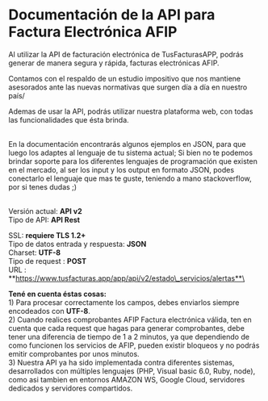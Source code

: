# Documentación de la API para Factura Electrónica AFIP

Al utilizar la API de facturación electrónica de TusFacturasAPP,  podrás generar de manera segura y rápida, facturas electrónicas AFIP.

Contamos con el respaldo de un estudio impositivo que nos mantiene asesorados ante las nuevas normativas que surgen día a día en nuestro país/

&#x20;Ademas de usar la API, podrás utilizar nuestra plataforma web, con todas las funcionalidades que ésta brinda.&#x20;

\
En la documentación encontrarás algunos ejemplos en JSON, para que luego los adaptes al lenguaje de tu sistema actual; Si bien no te podemos brindar soporte para los diferentes lenguajes de programación que existen en el mercado, al ser los input y los output en formato JSON, podes conectarlo el lenguaje que mas te guste, teniendo a mano stackoverflow, por si tenes dudas ;)&#x20;

\
Versión actual: **API v2** \
Tipo de API: **API Rest**

SSL: **requiere TLS 1.2+**\
Tipo de datos entrada y respuesta: **JSON**\
Charset: **UTF-8**\
Tipo de request : **POST**\
URL : **https://www.tusfacturas.app/app/api/v2/estado\_servicios/alertas**\




**Tené en cuenta éstas cosas:**\
1\) Para procesar correctamente los campos, debes enviarlos siempre encodeados con **UTF-8**. \
2\) Cuando realices comprobantes AFIP Factura electrónica válida, ten en cuenta que cada request que hagas para generar comprobantes, debe tener una diferencia de tiempo de 1 a 2 minutos, ya que dependiendo de como funcionen los servicios de AFIP,  pueden existir bloqueos y no podrás emitir comprobantes por unos minutos. \
3\) Nuestra API ya ha sido implementada contra diferentes sistemas, desarrollados con múltiples lenguajes (PHP, Visual basic 6.0, Ruby, node), como asi tambien en entornos AMAZON WS, Google Cloud, servidores dedicados y servidores compartidos.&#x20;
